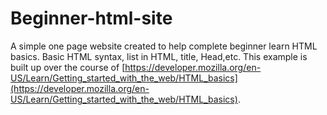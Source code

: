 # Beginner-html-site
A simple one page website created to help complete beginner learn HTML basics.
Basic HTML syntax, list in HTML, title, Head,etc. 
This example is built up over the course of [https://developer.mozilla.org/en-US/Learn/Getting_started_with_the_web/HTML_basics](https://developer.mozilla.org/en-US/Learn/Getting_started_with_the_web/HTML_basics).
